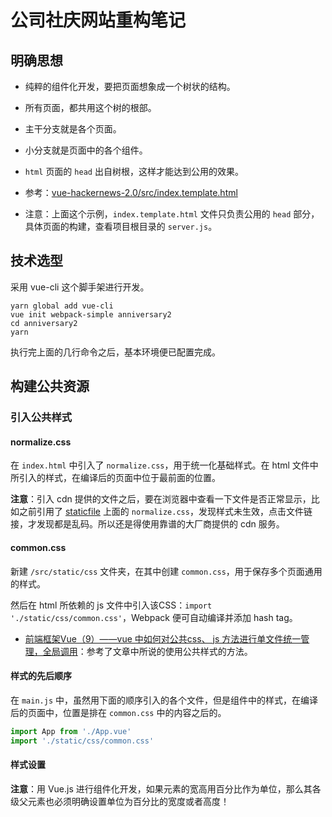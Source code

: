# 公司社庆网站重构笔记

## 明确思想

- 纯粹的组件化开发，要把页面想象成一个树状的结构。
- 所有页面，都共用这个树的根部。
- 主干分支就是各个页面。
- 小分支就是页面中的各个组件。

- `html` 页面的 `head` 出自树根，这样才能达到公用的效果。
- 参考：[vue-hackernews-2.0/src/index.template.html](https://github.com/vuejs/vue-hackernews-2.0/blob/master/src/index.template.html)
- 注意：上面这个示例，`index.template.html` 文件只负责公用的 `head` 部分，具体页面的构建，查看项目根目录的 `server.js`。

## 技术选型

采用 vue-cli 这个脚手架进行开发。

```shell
yarn global add vue-cli
vue init webpack-simple anniversary2
cd anniversary2
yarn
```

执行完上面的几行命令之后，基本环境便已配置完成。

## 构建公共资源

### 引入公共样式

#### normalize.css

在 `index.html` 中引入了 `normalize.css`，用于统一化基础样式。在 html 文件中所引入的样式，在编译后的页面中位于最前面的位置。

**注意**：引入 cdn 提供的文件之后，要在浏览器中查看一下文件是否正常显示，比如之前引用了 [staticfile](https://www.staticfile.org/) 上面的 `normalize.css`，发现样式未生效，点击文件链接，才发现都是乱码。所以还是得使用靠谱的大厂商提供的 cdn 服务。

#### common.css

新建 `/src/static/css` 文件夹，在其中创建 `common.css`，用于保存多个页面通用的样式。

然后在 html 所依赖的 js 文件中引入该CSS：`import './static/css/common.css'`，Webpack 便可自动编译并添加 hash tag。

- [前端框架Vue（9）——vue 中如何对公共css、 js 方法进行单文件统一管理，全局调用](https://segmentfault.com/a/1190000011275595)：参考了文章中所说的使用公共样式的方法。

#### 样式的先后顺序

在 `main.js` 中，虽然用下面的顺序引入的各个文件，但是组件中的样式，在编译后的页面中，位置是排在 `common.css` 中的内容之后的。

```js
import App from './App.vue'
import './static/css/common.css'
```

#### 样式设置

**注意**：用 Vue.js 进行组件化开发，如果元素的宽高用百分比作为单位，那么其各级父元素也必须明确设置单位为百分比的宽度或者高度！

